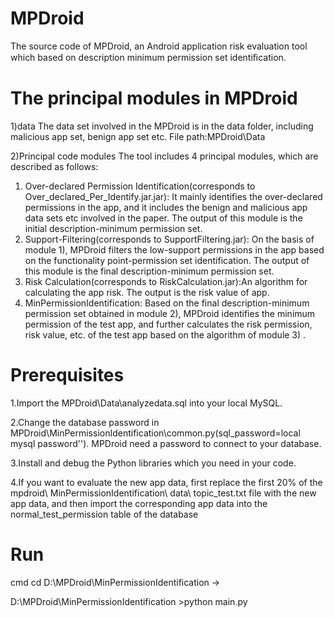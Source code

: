 # MPDroid
The source code of MPDroid, an Android application risk evaluation tool which
based on description minimum permission set identiﬁcation.
# The principal modules in MPDroid
1)data
The data set involved in the MPDroid is in the data folder, including malicious app set, benign app set etc.
File path:MPDroid\Data

2)Principal code modules 
The tool includes 4 principal modules, which are described as follows:
1) Over-declared Permission Identification(corresponds to Over_declared_Per_Identify.jar.jar): It mainly identifies the over-declared permissions in the app, and it includes the benign and malicious app data sets etc involved in the paper. The output of this module is the initial description-minimum permission set.
2) Support-Filtering(corresponds to SupportFiltering.jar): On the basis of module 1), MPDroid filters the low-support permissions in the app based on the functionality point-permission set identification. The output of this module is the final description-minimum permission set.
3) Risk Calculation(corresponds to RiskCalculation.jar):An algorithm for calculating the app risk. The output is the risk value of app.
4) MinPermissionIdentification: Based on the final description-minimum permission set obtained in module 2), MPDroid identifies the minimum permission of the test app, and further calculates the risk permission, risk value, etc. of the test app based on the algorithm of module 3) .
# Prerequisites
1.Import the MPDroid\Data\analyzedata.sql into your local MySQL.

2.Change the database password in MPDroid\MinPermissionIdentification\common.py(sql_password=local mysql password''). MPDroid need a password to connect to your database.

3.Install and debug the Python libraries which you need in your code.

4.If you want to evaluate the new app data, first replace the first 20% of the mpdroid\ MinPermissionIdentification\ data\ topic_test.txt file with the new app data, and then import the corresponding app data into the normal_test_permission table of the database
# Run
cmd cd D:\MPDroid\MinPermissionIdentification ->

D:\MPDroid\MinPermissionIdentification >python main.py
